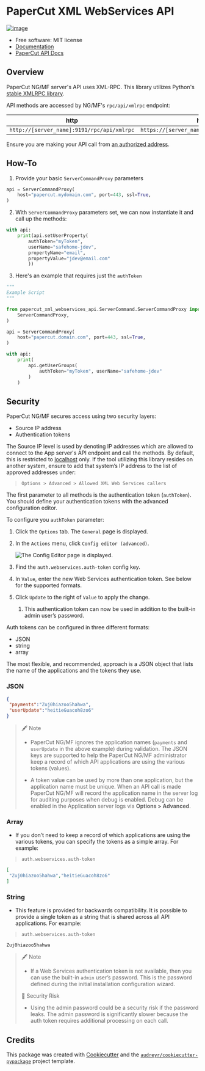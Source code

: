 # PaperCut XML WebServices API

[![image](https://img.shields.io/pypi/v/papercut_xml_webservices_api.svg)](https://pypi.python.org/pypi/papercut_xml_webservices_api)

* Free software: MIT license
* [Documentation](https://github.com/safehome-jdev/PaperCutSoftware/blob/main/API/README.md)
* [PaperCut API Docs](https://www.papercut.com/help/manuals/ng-mf/common/tools-web-services/)

## Overview
PaperCut NG/MF server's API uses XML-RPC. This library utilizes Python's [stable XMLRPC library](https://python.readthedocs.io/en/stable/library/xmlrpc.html).

API methods are accessed by NG/MF's `rpc/api/xmlrpc` endpoint:

| http                                       | https                                       |
|--------------------------------------------|---------------------------------------------|
| `http://[server_name]:9191/rpc/api/xmlrpc` | `https://[server_name]:9192/rpc/api/xmlrpc` |

Ensure you are making your API call from [an authorized address](https://www.papercut.com/help/manuals/ng-mf/common/tools-web-services/#tools-web-services-examples).

## How-To

1. Provide your basic `ServerCommandProxy` parameters

```python
api = ServerCommandProxy(
    host="papercut.mydomain.com", port=443, ssl=True,
)
```

2. With `ServerCommandProxy` parameters set, we can now instantiate it and call up the methods:

```python
with api:
    print(api.setUserProperty(
        authToken="myToken",
        userName="safehome-jdev",
        propertyName="email",
        propertyValue="jdev@email.com"
        ))
```

3. Here's an example that requires just the `authToken`

```python
"""
Example Script
"""

from papercut_xml_webservices_api.ServerCommand.ServerCommandProxy import (
    ServerCommandProxy,
)

api = ServerCommandProxy(
    host="papercut.domain.com", port=443, ssl=True,
)

with api:
    print(
        api.getUserGroups(
            authToken="myToken", userName="safehome-jdev"
        )
    )

```

## Security

PaperCut NG/MF secures access using two security layers:

- Source IP address
- Authentication tokens

The Source IP level is used by denoting IP addresses which are allowed to connect to the App server's API endpoint and call the methods. By default, this is restricted to [localhost](127.0.0.1) only. If the tool utilizing this library resides on another system, ensure to add that system’s IP address to the list of approved addresses under:

> `Options > Advanced > Allowed XML Web Services callers`

The first parameter to all methods is the authentication token (`authToken`). You should define your authentication tokens with the advanced configuration editor.

To configure you `authToken` parameter:

1. Click the `Options` tab. The `General` page is displayed.
2. In the `Actions` menu, click `Config editor (advanced)`.

    ![The `Config Editor` page is displayed.](https://cdn1.papercut.com/web/img/support/resources/manuals/ng-mf/options-general-config-editor-17-0-0.png)

3. Find the `auth.webservices.auth-token` config key.
4. In `Value`, enter the new Web Services authentication token. See below for the supported formats.
5. Click `Update` to the right of `Value` to apply the change.
   1. This authentication token can now be used in addition to the built-in admin user’s password.

Auth tokens can be configured in three different formats:

- JSON
- string
- array

The most flexible, and recommended, approach is a JSON object that lists the name of the applications and the tokens they use.

### JSON

```json
{
 "payments":"Zuj0hiazoo5hahwa",
 "userUpdate":"heitieGuacoh8zo6"
}
```

> 🖋️ Note
>
> - PaperCut NG/MF ignores the application names (`payments` and `userUpdate` in the above example) during validation. The JSON keys are supported to help the PaperCut NG/MF administrator keep a record of which API applications are using the various tokens (values).
>
> - A token value can be used by more than one application, but the application name must be unique. When an API call is made PaperCut NG/MF will record the application name in the server log for auditing purposes when debug is enabled. Debug can be enabled in the Application server logs via **Options > Advanced**.

### Array

- If you don’t need to keep a record of which applications are using the various tokens, you can specify the tokens as a simple array. For example:

> `auth.webservices.auth-token`

```json
[
 "Zuj0hiazoo5hahwa","heitieGuacoh8zo6"
]
```

### String

- This feature is provided for backwards compatibility. It is possible to provide a single token as a string that is shared across all API applications. For example:

> `auth.webservices.auth-token`

```string
Zuj0hiazoo5hahwa
```

> 🖋️ Note
>
> - If a Web Services authentication token is not available, then you can use the built-in `admin` user’s password. This is the password defined during the initial installation configuration wizard.
>
> 🛑 Security Risk
>
> - Using the admin password could be a security risk if the password leaks. The admin password is significantly slower because the auth token requires additional processing on each call.

Credits
-------

This package was created with [Cookiecutter](https://github.com/audreyr/cookiecutter) and the [`audreyr/cookiecutter-pypackage`](https://github.com/audreyr/cookiecutter-pypackage) project template.
